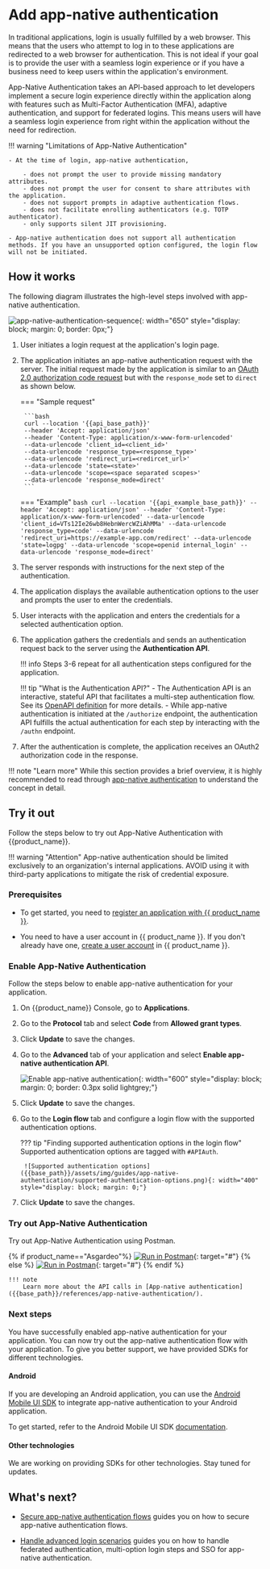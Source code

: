 # Add app-native authentication

In traditional applications, login is usually fulfilled by a web browser. This means that the users who attempt to log in to these applications are redirected to a web browser for authentication. This is not ideal if your goal is to provide the user with a seamless login experience or if you have a business need to keep users within the application's environment.

App-Native Authentication takes an API-based approach to let developers implement a secure login experience directly within the application along with features such as Multi-Factor Authentication (MFA), adaptive authentication, and support for federated logins. This means users will have a seamless login experience from right within the application without the need for redirection.


!!! warning "Limitations of App-Native Authentication"

    - At the time of login, app-native authentication,

        - does not prompt the user to provide missing mandatory attributes. 
        - does not prompt the user for consent to share attributes with the application.
	    - does not support prompts in adaptive authentication flows.
        - does not facilitate enrolling authenticators (e.g. TOTP authenticator).
        - only supports silent JIT provisioning.

	- App-native authentication does not support all authentication methods. If you have an unsupported option configured, the login flow will not be initiated.
	

## How it works

The following diagram illustrates the high-level steps involved with app-native authentication.

![app-native-authentication-sequence]({{base_path}}/assets/img/guides/app-native-authentication/app-native-authentication-sequence.png){: width="650" style="display: block; margin: 0; border: 0px;"}


1. User initiates a login request at the application's login page.
2. The application initiates an app-native authentication request with the server. The initial request made by the application is similar to an [OAuth 2.0 authorization code request]({{base_path}}/guides/authentication/oidc/implement-auth-code/) but with the `response_mode` set to `direct` as shown below.

    === "Sample request"
    
        ```bash
        curl --location '{{api_base_path}}'
        --header 'Accept: application/json'
        --header 'Content-Type: application/x-www-form-urlencoded'
        --data-urlencode 'client_id=<client_id>'
        --data-urlencode 'response_type=<response_type>'
        --data-urlencode 'redirect_uri=<redircet_url>'
        --data-urlencode 'state=<state>'
        --data-urlencode 'scope=<space separated scopes>'
        --data-urlencode 'response_mode=direct'
        ```
    
    === "Example"
        ```bash
        curl --location '{{api_example_base_path}}'
        --header 'Accept: application/json'
        --header 'Content-Type: application/x-www-form-urlencoded'
        --data-urlencode 'client_id=VTs12Ie26wb8HebnWercWZiAhMMa'
        --data-urlencode 'response_type=code'
        --data-urlencode 'redirect_uri=https://example-app.com/redirect'
        --data-urlencode 'state=logpg'
        --data-urlencode 'scope=openid internal_login'
        --data-urlencode 'response_mode=direct'
        ```

3. The server responds with instructions for the next step of the authentication.
4. The application displays the available authentication options to the user and prompts the user to enter the credentials.
5. User interacts with the application and enters the credentials for a selected authentication option.
6. The application gathers the credentials and sends an authentication request back to the server using the **Authentication API**.

    !!! info
        Steps 3-6 repeat for all authentication steps configured for the application.

    !!! tip "What is the Authentication API?"
        - The Authentication API is an interactive, stateful API that facilitates a multi-step authentication flow. See its [OpenAPI definition]({{base_path}}/apis/app-native-authentication-api/) for more details.
        - While app-native authentication is initiated at the `/authorize` endpoint, the authentication API fulfills the actual authentication for each step by interacting with the `/authn` endpoint. 

7. After the authentication is complete, the application receives an OAuth2 authorization code in the response.

!!! note "Learn more"
    While this section provides a brief overview, it is highly recommended to read through [app-native authentication]({{base_path}}/references/app-native-authentication) to understand the concept in detail.


## Try it out
Follow the steps below to try out App-Native Authentication with {{product_name}}.

!!! warning "Attention"
    App-native authentication should be limited exclusively to an organization's internal applications. AVOID using it with third-party applications to mitigate the risk of credential exposure.

### Prerequisites

- To get started, you need to [register an application with {{ product_name }}]({{base_path}}/guides/applications/).

- You need to have a user account in {{ product_name }}. If you don't already have one, [create a user account]({{base_path}}/guides/users/manage-users/#onboard-a-user) in {{ product_name }}.

### Enable App-Native Authentication

Follow the steps below to enable app-native authentication for your application.

1. On {{product_name}} Console, go to **Applications**.

2. Go to the **Protocol** tab and select **Code** from **Allowed grant types**.

3. Click **Update** to save the changes.

4. Go to the **Advanced** tab of your application and select **Enable app-native authentication API**.

    ![Enable app-native authentication]({{base_path}}/assets/img/guides/app-native-authentication/enable-app-native-authentication.png){: width="600" style="display: block; margin: 0; border: 0.3px solid lightgrey;"}

5. Click **Update** to save the changes.

6. Go to the **Login flow** tab and configure a login flow with the supported authentication options.

    ??? tip "Finding supported authentication options in the login flow"
        Supported authentication options are tagged with `#APIAuth`.

        ![Supported authentication options]({{base_path}}/assets/img/guides/app-native-authentication/supported-authentication-options.png){: width="400" style="display: block; margin: 0;"}

7. Click **Update** to save the changes.

### Try out App-Native Authentication

Try out App-Native Authentication using Postman.

{% if product_name=="Asgardeo"%}
[![Run in Postman]({{base_path}}/assets/img/logo/postman.svg)](https://app.getpostman.com/run-collection/8657284-83f51f64-fe45-4ca4-88b0-f670562d6b44){: target="#"}
{% else %}
[![Run in Postman]({{base_path}}/assets/img/logo/postman.svg)](https://app.getpostman.com/run-collection/8657284-8d164672-61aa-4326-bc5e-30314c49f6d0){: target="#"}
{% endif %}

    !!! note
        Learn more about the API calls in [App-native authentication]({{base_path}}/references/app-native-authentication/).

### Next steps

You have successfully enabled app-native authentication for your application. You can now try out the app-native authentication flow with your application. To give you better support, we have provided SDKs for different technologies.

#### Android

If you are developing an Android application, you can use the <a href="https://central.sonatype.com/artifact/io.asgardeo/asgardeo-android" target="_blank">Android Mobile UI SDK</a> to integrate app-native authentication to your Android application. 

To get started, refer to the Android Mobile UI SDK <a href="https://asgardeo.github.io/mobile-ui-sdks/android/introduction.html" target="_blank">documentation</a>.

#### Other technologies

We are working on providing SDKs for other technologies. Stay tuned for updates.

## What's next?

- [Secure app-native authentication flows]({{base_path}}/guides/authentication/app-native-authentication/secure-app-native-authentication-flows/) guides you on how to secure app-native authentication flows.

- [Handle advanced login scenarios]({{base_path}}/guides/authentication/app-native-authentication/handle-advanced-login-scenarios/) guides you on how to handle federated authentication, multi-option login steps and SSO for app-native authentication.